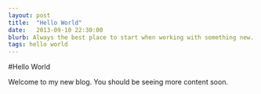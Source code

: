 ```yaml
---
layout: post
title:  "Hello World"
date:   2013-09-10 22:30:00
blurb: Always the best place to start when working with something new.
tags: hello world
---
```


#Hello World

Welcome to my new blog. You should be seeing more content soon.
